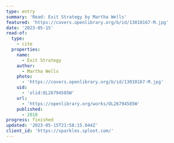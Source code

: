 ```yaml
---
type: entry
summary: 'Read: Exit Strategy by Martha Wells'
featured: 'https://covers.openlibrary.org/b/id/13010167-M.jpg'
date: '2023-05-15'
read-of:
  type:
    - cite
  properties:
    name:
      - Exit Strategy
    author:
      - Martha Wells
    photo:
      - 'https://covers.openlibrary.org/b/id/13010167-M.jpg'
    uid:
      - 'olid:OL26794585W'
    url:
      - 'https://openlibrary.org/works/OL26794585W'
    published:
      - 2018
progress: finished
updated: '2023-05-15T21:58:15.044Z'
client_id: 'https://sparkles.sploot.com/'
---
```



